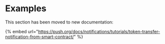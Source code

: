 # Examples

This section has been moved to new documentation:

{% embed url="https://push.org/docs/notifications/tutorials/token-transfer-notification-from-smart-contract/" %}
